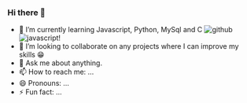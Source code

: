 ### Hi there 👋

<!--
**lbritors/lbritors** is a ✨ _special_ ✨ repository because its `README.md` (this file) appears on your GitHub profile.

Here are some ideas to get you started:
- 🔭 I’m currently working on ...
- 🤔 I’m looking for help with ...

-->

- 🌱 I’m currently learning Javascript, Python, MySql and C ![github](https://img.shields.io/badge/GitHub-000000?style=for-the-badge&logo=GitHub&logoColor=white)![javascript](https://img.shields.io/badge/javascript-FFC300?style=for-the-badge&logo=JavaScript&logoColor=FFC300)!
- 👯 I’m looking to collaborate on any projects where I can improve my skills 😁
- 💬 Ask me about anything.
- 📫 How to reach me: ...
- 😄 Pronouns: ...
- ⚡ Fun fact: ...

